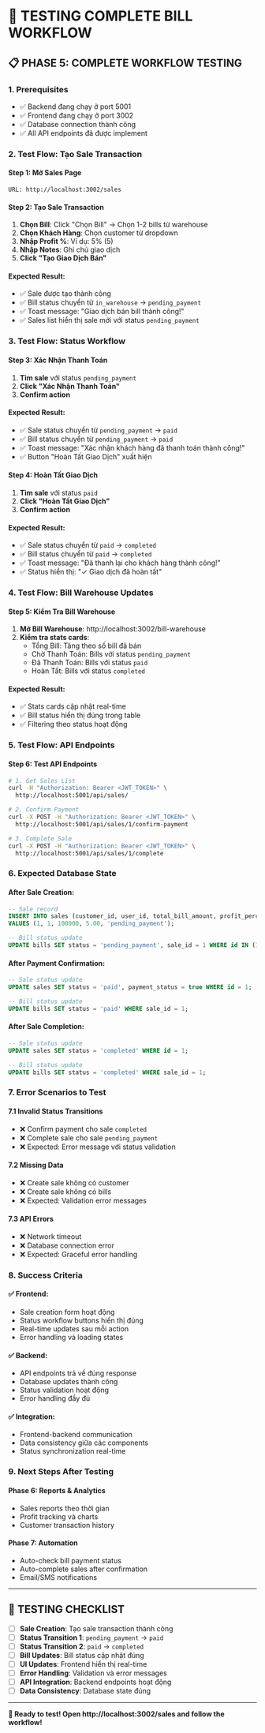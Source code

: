 # 🚀 TESTING COMPLETE BILL WORKFLOW

## **📋 PHASE 5: COMPLETE WORKFLOW TESTING**

### **1. Prerequisites**
- ✅ Backend đang chạy ở port 5001
- ✅ Frontend đang chạy ở port 3002
- ✅ Database connection thành công
- ✅ All API endpoints đã được implement

### **2. Test Flow: Tạo Sale Transaction**

#### **Step 1: Mở Sales Page**
```
URL: http://localhost:3002/sales
```

#### **Step 2: Tạo Sale Transaction**
1. **Chọn Bill**: Click "Chọn Bill" → Chọn 1-2 bills từ warehouse
2. **Chọn Khách Hàng**: Chọn customer từ dropdown
3. **Nhập Profit %**: Ví dụ: 5% (5)
4. **Nhập Notes**: Ghi chú giao dịch
5. **Click "Tạo Giao Dịch Bán"**

#### **Expected Result:**
- ✅ Sale được tạo thành công
- ✅ Bill status chuyển từ `in_warehouse` → `pending_payment`
- ✅ Toast message: "Giao dịch bán bill thành công!"
- ✅ Sales list hiển thị sale mới với status `pending_payment`

### **3. Test Flow: Status Workflow**

#### **Step 3: Xác Nhận Thanh Toán**
1. **Tìm sale** với status `pending_payment`
2. **Click "Xác Nhận Thanh Toán"**
3. **Confirm action**

#### **Expected Result:**
- ✅ Sale status chuyển từ `pending_payment` → `paid`
- ✅ Bill status chuyển từ `pending_payment` → `paid`
- ✅ Toast message: "Xác nhận khách hàng đã thanh toán thành công!"
- ✅ Button "Hoàn Tất Giao Dịch" xuất hiện

#### **Step 4: Hoàn Tất Giao Dịch**
1. **Tìm sale** với status `paid`
2. **Click "Hoàn Tất Giao Dịch"**
3. **Confirm action**

#### **Expected Result:**
- ✅ Sale status chuyển từ `paid` → `completed`
- ✅ Bill status chuyển từ `paid` → `completed`
- ✅ Toast message: "Đã thanh lại cho khách hàng thành công!"
- ✅ Status hiển thị: "✓ Giao dịch đã hoàn tất"

### **4. Test Flow: Bill Warehouse Updates**

#### **Step 5: Kiểm Tra Bill Warehouse**
1. **Mở Bill Warehouse**: http://localhost:3002/bill-warehouse
2. **Kiểm tra stats cards**:
   - Tổng Bill: Tăng theo số bill đã bán
   - Chờ Thanh Toán: Bills với status `pending_payment`
   - Đã Thanh Toán: Bills với status `paid`
   - Hoàn Tất: Bills với status `completed`

#### **Expected Result:**
- ✅ Stats cards cập nhật real-time
- ✅ Bill status hiển thị đúng trong table
- ✅ Filtering theo status hoạt động

### **5. Test Flow: API Endpoints**

#### **Step 6: Test API Endpoints**
```bash
# 1. Get Sales List
curl -H "Authorization: Bearer <JWT_TOKEN>" \
  http://localhost:5001/api/sales/

# 2. Confirm Payment
curl -X POST -H "Authorization: Bearer <JWT_TOKEN>" \
  http://localhost:5001/api/sales/1/confirm-payment

# 3. Complete Sale
curl -X POST -H "Authorization: Bearer <JWT_TOKEN>" \
  http://localhost:5001/api/sales/1/complete
```

### **6. Expected Database State**

#### **After Sale Creation:**
```sql
-- Sale record
INSERT INTO sales (customer_id, user_id, total_bill_amount, profit_percentage, status)
VALUES (1, 1, 100000, 5.00, 'pending_payment');

-- Bill status update
UPDATE bills SET status = 'pending_payment', sale_id = 1 WHERE id IN (1, 2);
```

#### **After Payment Confirmation:**
```sql
-- Sale status update
UPDATE sales SET status = 'paid', payment_status = true WHERE id = 1;

-- Bill status update
UPDATE bills SET status = 'paid' WHERE sale_id = 1;
```

#### **After Sale Completion:**
```sql
-- Sale status update
UPDATE sales SET status = 'completed' WHERE id = 1;

-- Bill status update
UPDATE bills SET status = 'completed' WHERE sale_id = 1;
```

### **7. Error Scenarios to Test**

#### **7.1 Invalid Status Transitions**
- ❌ Confirm payment cho sale `completed`
- ❌ Complete sale cho sale `pending_payment`
- ❌ Expected: Error message với status validation

#### **7.2 Missing Data**
- ❌ Create sale không có customer
- ❌ Create sale không có bills
- ❌ Expected: Validation error messages

#### **7.3 API Errors**
- ❌ Network timeout
- ❌ Database connection error
- ❌ Expected: Graceful error handling

### **8. Success Criteria**

#### **✅ Frontend:**
- Sale creation form hoạt động
- Status workflow buttons hiển thị đúng
- Real-time updates sau mỗi action
- Error handling và loading states

#### **✅ Backend:**
- API endpoints trả về đúng response
- Database updates thành công
- Status validation hoạt động
- Error handling đầy đủ

#### **✅ Integration:**
- Frontend-backend communication
- Data consistency giữa các components
- Status synchronization real-time

### **9. Next Steps After Testing**

#### **Phase 6: Reports & Analytics**
- Sales reports theo thời gian
- Profit tracking và charts
- Customer transaction history

#### **Phase 7: Automation**
- Auto-check bill payment status
- Auto-complete sales after confirmation
- Email/SMS notifications

---

## **🎯 TESTING CHECKLIST**

- [ ] **Sale Creation**: Tạo sale transaction thành công
- [ ] **Status Transition 1**: `pending_payment` → `paid`
- [ ] **Status Transition 2**: `paid` → `completed`
- [ ] **Bill Updates**: Bill status cập nhật đúng
- [ ] **UI Updates**: Frontend hiển thị real-time
- [ ] **Error Handling**: Validation và error messages
- [ ] **API Integration**: Backend endpoints hoạt động
- [ ] **Data Consistency**: Database state đúng

---

**🚀 Ready to test! Open http://localhost:3002/sales and follow the workflow!**
